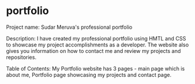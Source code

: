 # portfolio
Project name: Sudar Meruva's professional portfolio

Description: I have created my professional portfolio using HMTL and CSS to showcase my project accomplishments as a developer. The website also gives you information on how to contact me and review my projects and repositories.

Table of Contents: My Portfolio website has 3 pages - main page which is about me, Portfolio page showcasing my projects and contact page.